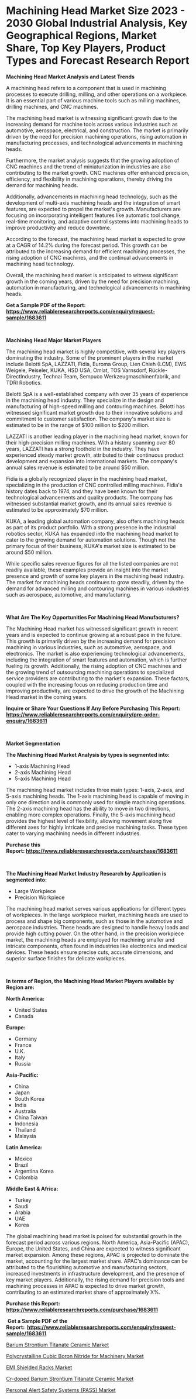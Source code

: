 <p><h1>Machining Head Market Size 2023 - 2030 Global Industrial Analysis, Key Geographical Regions, Market Share, Top Key Players, Product Types and Forecast Research Report</h1></p><p><strong>Machining Head Market Analysis and Latest Trends</strong></p>
<p><p>A machining head refers to a component that is used in machining processes to execute drilling, milling, and other operations on a workpiece. It is an essential part of various machine tools such as milling machines, drilling machines, and CNC machines.</p><p>The machining head market is witnessing significant growth due to the increasing demand for machine tools across various industries such as automotive, aerospace, electrical, and construction. The market is primarily driven by the need for precision machining operations, rising automation in manufacturing processes, and technological advancements in machining heads.</p><p>Furthermore, the market analysis suggests that the growing adoption of CNC machines and the trend of miniaturization in industries are also contributing to the market growth. CNC machines offer enhanced precision, efficiency, and flexibility in machining operations, thereby driving the demand for machining heads.</p><p>Additionally, advancements in machining head technology, such as the development of multi-axis machining heads and the integration of smart features, are expected to propel the market's growth. Manufacturers are focusing on incorporating intelligent features like automatic tool change, real-time monitoring, and adaptive control systems into machining heads to improve productivity and reduce downtime.</p><p>According to the forecast, the machining head market is expected to grow at a CAGR of 14.2% during the forecast period. This growth can be attributed to the increasing demand for efficient machining processes, the rising adoption of CNC machines, and the continual advancements in machining head technology.</p><p>Overall, the machining head market is anticipated to witness significant growth in the coming years, driven by the need for precision machining, automation in manufacturing, and technological advancements in machining heads.</p></p>
<p><strong>Get a Sample PDF of the Report:&nbsp; <a href="https://www.reliableresearchreports.com/enquiry/request-sample/1683611">https://www.reliableresearchreports.com/enquiry/request-sample/1683611</a></strong></p>
<p>&nbsp;</p>
<p><strong>Machining Head Major Market Players</strong></p>
<p><p>The machining head market is highly competitive, with several key players dominating the industry. Some of the prominent players in the market include Belotti SpA, LAZZATI, Fidia, Euroma Group, Lien Chieh (LCM), EWS Weigele, Peiseler, KUKA, HSD USA, Omlat, TOS Varnsdorf, Rückle-DirectIndustry, Technai Team, Sempuco Werkzeugmaschinenfabrik, and TDRI Robotics.</p><p>Belotti SpA is a well-established company with over 35 years of experience in the machining head industry. They specialize in the design and manufacturing of high-speed milling and contouring machines. Belotti has witnessed significant market growth due to their innovative solutions and commitment to customer satisfaction. The company's market size is estimated to be in the range of $100 million to $200 million.</p><p>LAZZATI is another leading player in the machining head market, known for their high-precision milling machines. With a history spanning over 80 years, LAZZATI has a strong foothold in the industry. They have experienced steady market growth, attributed to their continuous product development and expansion into international markets. The company's annual sales revenue is estimated to be around $50 million.</p><p>Fidia is a globally recognized player in the machining head market, specializing in the production of CNC controlled milling machines. Fidia's history dates back to 1974, and they have been known for their technological advancements and quality products. The company has witnessed substantial market growth, and its annual sales revenue is estimated to be approximately $70 million.</p><p>KUKA, a leading global automation company, also offers machining heads as part of its product portfolio. With a strong presence in the industrial robotics sector, KUKA has expanded into the machining head market to cater to the growing demand for automation solutions. Though not the primary focus of their business, KUKA's market size is estimated to be around $50 million.</p><p>While specific sales revenue figures for all the listed companies are not readily available, these examples provide an insight into the market presence and growth of some key players in the machining head industry. The market for machining heads continues to grow steadily, driven by the demand for advanced milling and contouring machines in various industries such as aerospace, automotive, and manufacturing.</p></p>
<p>&nbsp;</p>
<p><strong>What Are The Key Opportunities For Machining Head Manufacturers?</strong></p>
<p><p>The Machining Head market has witnessed significant growth in recent years and is expected to continue growing at a robust pace in the future. This growth is primarily driven by the increasing demand for precision machining in various industries, such as automotive, aerospace, and electronics. The market is also experiencing technological advancements, including the integration of smart features and automation, which is further fueling its growth. Additionally, the rising adoption of CNC machines and the growing trend of outsourcing machining operations to specialized service providers are contributing to the market's expansion. These factors, coupled with the increasing focus on reducing production time and improving productivity, are expected to drive the growth of the Machining Head market in the coming years.</p></p>
<p><strong>Inquire or Share Your Questions If Any Before Purchasing This Report: <a href="https://www.reliableresearchreports.com/enquiry/pre-order-enquiry/1683611">https://www.reliableresearchreports.com/enquiry/pre-order-enquiry/1683611</a></strong></p>
<p>&nbsp;</p>
<p><strong>Market Segmentation</strong></p>
<p><strong>The Machining Head Market Analysis by types is segmented into:</strong></p>
<p><ul><li>1-axis Machining Head</li><li>2-axis Machining Head</li><li>5-axis Machining Head</li></ul></p>
<p><p>The machining head market includes three main types: 1-axis, 2-axis, and 5-axis machining heads. The 1-axis machining head is capable of moving in only one direction and is commonly used for simple machining operations. The 2-axis machining head has the ability to move in two directions, enabling more complex operations. Finally, the 5-axis machining head provides the highest level of flexibility, allowing movement along five different axes for highly intricate and precise machining tasks. These types cater to varying machining needs in different industries.</p></p>
<p><strong>Purchase this Report:&nbsp;<a href="https://www.reliableresearchreports.com/purchase/1683611">https://www.reliableresearchreports.com/purchase/1683611</a></strong></p>
<p>&nbsp;</p>
<p><strong>The Machining Head Market Industry Research by Application is segmented into:</strong></p>
<p><ul><li>Large Workpiece</li><li>Precision Workpiece</li></ul></p>
<p><p>The machining head market serves various applications for different types of workpieces. In the large workpiece market, machining heads are used to process and shape big components, such as those in the automotive and aerospace industries. These heads are designed to handle heavy loads and provide high cutting power. On the other hand, in the precision workpiece market, the machining heads are employed for machining smaller and intricate components, often found in industries like electronics and medical devices. These heads ensure precise cuts, accurate dimensions, and superior surface finishes for delicate workpieces.</p></p>
<p>&nbsp;</p>
<p><strong>In terms of Region, the Machining Head Market Players available by Region are:</strong></p>
<p>
    <p> <strong> North America: </strong>
        <ul>
            <li>United States</li>
            <li>Canada</li>
        </ul>
        </p> 
    <p> <strong> Europe: </strong>
        <ul>
            <li>Germany</li>
            <li>France</li>
            <li>U.K.</li>
            <li>Italy</li>
            <li>Russia</li>
        </ul>
        </p> 
    <p> <strong> Asia-Pacific: </strong>
        <ul>
            <li>China</li>
            <li>Japan</li>
            <li>South Korea</li>
            <li>India</li>
            <li>Australia</li>
            <li>China Taiwan</li>
            <li>Indonesia</li>
            <li>Thailand</li>
            <li>Malaysia</li>
        </ul>
        </p> 
    <p> <strong> Latin America: </strong>
        <ul>
            <li>Mexico</li>
            <li>Brazil</li>
            <li>Argentina Korea</li>
            <li>Colombia</li>
        </ul>
        </p> 
    <p> <strong> Middle East & Africa: </strong>
        <ul>
            <li>Turkey</li>
            <li>Saudi</li>
            <li>Arabia</li>
            <li>UAE</li>
            <li>Korea</li>
        </ul>
    </p>
    </p>
<p><p>The global machining head market is poised for substantial growth in the forecast period across various regions. North America, Asia-Pacific (APAC), Europe, the United States, and China are expected to witness significant market expansion. Among these regions, APAC is projected to dominate the market, accounting for the largest market share. APAC's dominance can be attributed to the flourishing automotive and manufacturing sectors, increased investments in infrastructure development, and the presence of key market players. Additionally, the rising demand for precision tools and machining processes in APAC is expected to drive market growth, contributing to an estimated market share of approximately X%.</p></p>
<p><strong>Purchase this Report: <a href="https://www.reliableresearchreports.com/purchase/1683611">https://www.reliableresearchreports.com/purchase/1683611</a></strong></p>
<p>&nbsp;<strong>Get a Sample PDF of the Report:&nbsp;&nbsp;<a href="https://www.reliableresearchreports.com/enquiry/request-sample/1683611">https://www.reliableresearchreports.com/enquiry/request-sample/1683611</a></strong></p>
<p><strong></strong></p>
<p><p><a href="https://www.linkedin.com/pulse/barium-strontium-titanate-ceramic-market-size-share-global/">Barium Strontium Titanate Ceramic Market</a></p><p><a href="https://www.linkedin.com/pulse/polycrystalline-cubic-boron-nitride-machinery-market/">Polycrystalline Cubic Boron Nitride for Machinery Market</a></p><p><a href="https://medium.com/@draft.web.back/decoding-emi-shielded-racks-market-metrics-market-share-trends-and-growth-patterns-36a5a739f5f2">EMI Shielded Racks Market</a></p><p><a href="https://www.linkedin.com/pulse/cr-doped-barium-strontium-titanate-ceramic-market-1e/">Cr-doped Barium Strontium Titanate Ceramic Market</a></p><p><a href="https://medium.com/@wall.see.write/analyzing-personal-alert-safety-systems-pass-market-global-industry-perspective-and-forecast-6eafd8aff17b">Personal Alert Safety Systems (PASS) Market</a></p></p>